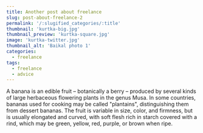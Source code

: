 ```yaml
---
title: Another post about freelance
slug: post-about-freelance-2
permalink: '/:slugified_categories/:title'
thumbnail: 'kurtka-big.jpg'
thumbnail_preview: 'kurtka-square.jpg'
image: 'kurtka-twitter.jpg'
thumbnail_alt: 'Baikal photo 1'
categories:
  - freelance
tags:
  - freelance
  - advice
---
```


A banana is an edible fruit – botanically a berry – produced by several kinds
of large herbaceous flowering plants in the genus Musa.
In some countries, bananas used for cooking may be called "plantains",
distinguishing them from dessert bananas. The fruit is variable in size, color,
and firmness, but is usually elongated and curved, with soft flesh rich in
starch covered with a rind, which may be green, yellow, red, purple, or brown
when ripe.
